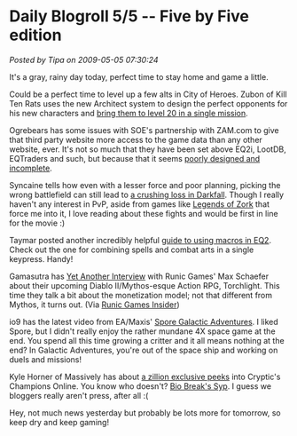 # Daily Blogroll 5/5 -- Five by Five edition

*Posted by Tipa on 2009-05-05 07:30:24*

It's a gray, rainy day today, perfect time to stay home and game a little.

Could be a perfect time to level up a few alts in City of Heroes. Zubon of Kill Ten Rats uses the new Architect system to design the perfect opponents for his new characters and [bring them to level 20 in a single mission](http://www.killtenrats.com/2009/05/04/fast-leveling-in-older-games/). 

Ogrebears has some issues with SOE's partnership with ZAM.com to give that third party website more access to the game data than any other website, ever. It's not so much that they have been set above EQ2i, LootDB, EQTraders and such, but because that it seems [poorly designed and incomplete](http://ogrebear.com/?p=927).

Syncaine tells how even with a lesser force and poor planning, picking the wrong battlefield can still lead to [a crushing loss in Darkfall](http://syncaine.wordpress.com/2009/05/04/darkfall-siege-fail/). Though I really haven't any interest in PvP, aside from games like [Legends of Zork](http://legendsofzork.com/arena) that force me into it, I love reading about these fights and would be first in line for the movie :)

Taymar posted another incredibly helpful [guide to using macros in EQ2](http://www.mmorpg-info.org/eq2/macros-in-eq2/). Check out the one for combining spells and combat arts in a single keypress. Handy!

Gamasutra has [Yet Another Interview](http://www.gamasutra.com/php-bin/news_index.php?story=23442) with Runic Games' Max Schaefer about their upcoming Diablo II/Mythos-esque Action RPG, Torchlight. This time they talk a bit about the monetization model; not that different from Mythos, it turns out. (Via [Runic Games Insider](http://www.runicinsider.com/?p=27))

io9 has the latest video from EA/Maxis' [Spore Galactic Adventures](http://io9.com/5239547/beam-down-with-new-space+opera+themed-spore-galactic-adventures-trailer). I liked Spore, but I didn't really enjoy the rather mundane 4X space game at the end. You spend all this time growing a critter and it all means nothing at the end? In Galactic Adventures, you're out of the space ship and working on duels and missions!

Kyle Horner of Massively has about [a zillion exclusive peeks](http://www.massively.com/tag/champions-online/) into Cryptic's Champions Online. You know who doesn't? [Bio Break's Syp](http://biobreak.wordpress.com/2009/05/04/champions-beta-what-beta/). I guess we bloggers really aren't press, after all :(

Hey, not much news yesterday but probably be lots more for tomorrow, so keep dry and keep gaming!

